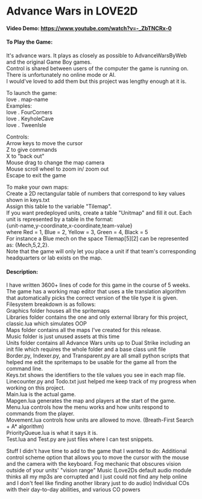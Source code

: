 # Advance Wars in LOVE2D
#### Video Demo: https://www.youtube.com/watch?v=-_ZbTNCRx-0
#### To Play the Game:
It's advance wars. It plays as closely as possible to AdvanceWarsByWeb and the original Game Boy games.<br>
Control is shared between users of the computer the game is running on.<br>
There is unfortunately no online mode or AI.<br>
I would've loved to add them but this project was lengthy enough at it is.<br>

To launch the game:<br>
love . map-name<br>
Examples:<br>
love . FourCorners<br>
love . KeyholeCave<br>
love . TweenIsle<br>

Controls:<br>
Arrow keys to move the cursor<br>
Z to give commands<br>
X to "back out"<br>
Mouse drag to change the map camera<br>
Mouse scroll wheel to zoom in/ zoom out<br>
Escape to exit the game<br>

To make your own maps:<br>
Create a 2D rectangular table of numbers that correspond to key values shown in keys.txt<br>
Assign this table to the variable "Tilemap".<br>
If you want predeployed units, create a table "Unitmap" and fill it out. Each unit is represented by a table in the format:<br>
{unit-name,y-coordinate,x-coordinate,team-value}<br>
where Red = 1, Blue = 2, Yellow = 3, Green = 4, Black = 5<br>
For instance a Blue mech on the space Tilemap[5][2] can be represented as: {Mech,5,2,2}.<br>
Note that the game will only let you place a unit if that team's corresponding headquarters or lab exists on the map.<br>

#### Description:
I have written 3600+ lines of code for this game in the course of 5 weeks.<br>
The game has a working map editor that uses a tile translation algorithm that automatically picks the correct version of the tile type it is given.<br>
Filesystem breakdown is as follows:<br>
Graphics folder houses all the spritemaps<br>
Libraries folder contains the one and only external library for this project, classic.lua which simulates OOP<br>
Maps folder contains all the maps I've created for this release.<br>
Music folder is just unused assets at this time<br>
Units folder contains all Advance Wars units up to Dual Strike including an init file which requires the whole folder and a base class unit file<br>
Border.py, Indexer.py, and Transparent.py are all small python scripts that helped me edit the spritemaps to be usable for the game all from the command line.<br>
Keys.txt shows the identifiers to the tile values you see in each map file.<br>
Linecounter.py and Todo.txt just helped me keep track of my progress when working on this project.<br>
Main.lua is the actual game.<br>
Mapgen.lua generates the map and players at the start of the game.<br>
Menu.lua controls how the menu works and how units respond to commands from the player.<br>
Movement.lua controls how units are allowed to move. (Breath-First Search + A* algorithm)<br>
PriorityQueue.lua is what it says it is.<br>
Test.lua and Test.py are just files where I can test snippets.<br>

Stuff I didn't have time to add to the game that I wanted to do:
Additional control scheme option that allows you to move the cursor with the mouse and the camera with the keyboard.
Fog mechanic that obscures vision outside of your units' "vision range"
Music (Love2Ds default audio module thinks all my mp3s are corrupted and I just could not find any help online and I don't feel like finding another library just to do audio)
Individual COs with their day-to-day abilities, and various CO powers